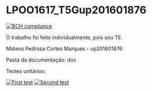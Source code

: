 # LPOO1617_T5Gup201601876

[![BCH compliance](https://bettercodehub.com/edge/badge/mpcmarques/LPOO1617_T5GMateus201601876)](https://bettercodehub.com/)

O trabalho foi feito individualmente, pois sou TE.

Mateus Pedroza Cortes Marques - up201601876

Pasta da documentação: doc

Testes unitários:

<a href="https://ibb.co/gKR8Ov"><img src="https://preview.ibb.co/dVgxGF/Captura_de_ecr_2017_03_26_s_23_09_24.png" alt="First test" border="0"></a>
<a href="https://ibb.co/fOZHGF"><img src="https://preview.ibb.co/i6bWbF/Captura_de_ecr_2017_03_26_s_23_14_40.png" alt="Second test" border="0"></a><br />

